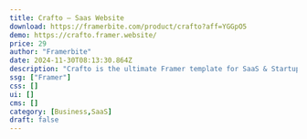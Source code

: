 ```yaml
---
title: Crafto — Saas Website
download: https://framerbite.com/product/crafto?aff=YGGpO5
demo: https://crafto.framer.website/
price: 29
author: "Framerbite"
date: 2024-11-30T08:13:30.864Z
description: "Crafto is the ultimate Framer template for SaaS & Startup websites. With 12 complete pages and full CMS support, you can easily build and manage your online presence. Its colorful & trendy design ensures your brand stands out, while optimization guarantees a seamless user experience. Launching websites has never been easier with Framer's no-code interface. Plus, rest assured with our world-class support to guide you every step of the way."
ssg: ["Framer"]
css: []
ui: []
cms: []
category: [Business,SaaS]
draft: false
---
```


